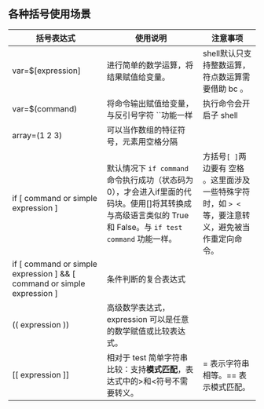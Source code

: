 ## 各种括号使用场景

| 括号表达式                                                   | 使用说明                                                     | 注意事项                                                     |
| ------------------------------------------------------------ | ------------------------------------------------------------ | ------------------------------------------------------------ |
| var=$[expression]                                            | 进行简单的数学运算，将结果赋值给变量。                       | shell默认只支持整数运算，符点数运算需要借助 bc 。            |
| var=$(command)                                               | 将命令输出赋值给变量，与反引号字符 ``功能一样                | 执行命令会开启子 shell                                       |
| array=(1 2 3)                                                | 可以当作数组的特征符号，元素用空格分隔                       |                                                              |
| if [ command or simple expression ]                          | 默认情况下 `if command` 命令执行成功（状态码为0），才会进入if里面的代码块。使用[]将其转换成与高级语言类似的 True 和 False。与 `if test command` 功能一样。 | 方括号` [ ] `两边要有 空格 。这里面涉及一些特殊字符时，如 `> < `等，要注意转义，避免被当作重定向命令。 |
| if [ command or simple expression ] && [ command or simple expression ] | 条件判断的复合表达式                                         |                                                              |
| (( expression ))                                             | 高级数学表达式，expression 可以是任意的数学赋值或比较表达式。 |                                                              |
| [[ expression ]]                                             | 相对于 test 简单字符串比较：支持**模式匹配**，表达式中的>和<符号不需要转义。 | =  表示字符串相等。== 表示模式匹配。                         |

